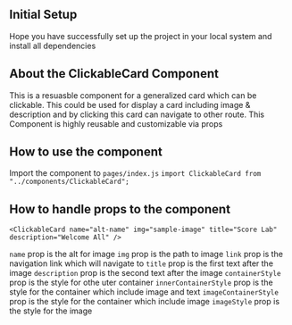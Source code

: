 ## Initial Setup

Hope you have successfully set up the project in your local system and install all dependencies

## About the ClickableCard Component

This is a resuasble component for a generalized card which can be clickable. This could be used for display a card including image & description and by clicking this card can navigate to other route. This Component is highly reusable and customizable via props

## How to use the component

Import the component to `pages/index.js`
`import ClickableCard from "../components/ClickableCard";`

## How to handle props to the component

```
<ClickableCard name="alt-name" img="sample-image" title="Score Lab" description="Welcome All" />
```

`name` prop is the alt for image
`img` prop is the path to image
`link` prop is the navigation link which will navigate to
`title` prop is the first text after the image
`description` prop is the second text after the image
`containerStyle` prop is the style for othe uter container
`innerContainerStyle` prop is the style for the container which include image and text
`imageContainerStyle` prop is the style for the container which include image
`imageStyle` prop is the style for the image
